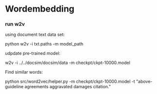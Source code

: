 # Wordembedding

### run w2v
using document text data set:

  python w2v -i txt.paths -m model_path
  
udpdate pre-trained model:

  w2v -i ../../docsim/docsim/data -m checkpt/ckpt-10000.model
  
Find similar words:

  python src/word2vec/helper.py -m checkpt/ckpt-10000.model -t "above-guideline agreements aggravated damages citation."
